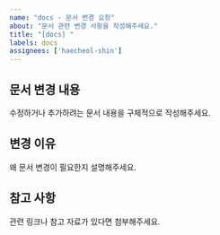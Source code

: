 ```yaml
---
name: "docs - 문서 변경 요청"
about: "문서 관련 변경 사항을 작성해주세요."
title: "[docs] "
labels: docs
assignees: ['haecheol-shin']
---
```


## 문서 변경 내용
수정하거나 추가하려는 문서 내용을 구체적으로 작성해주세요.

## 변경 이유
왜 문서 변경이 필요한지 설명해주세요.

## 참고 사항
관련 링크나 참고 자료가 있다면 첨부해주세요.

